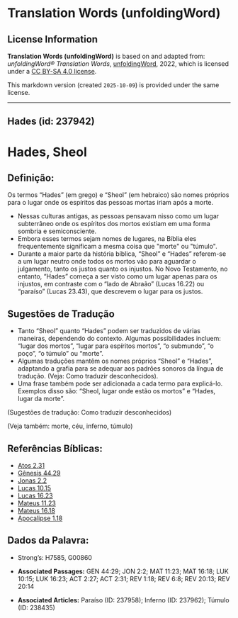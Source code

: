 # Translation Words (unfoldingWord)

## License Information

**Translation Words (unfoldingWord)** is based on and adapted from: _unfoldingWord® Translation Words_, [unfoldingWord](https://unfoldingword.org/utw), 2022, which is licensed under a [CC BY-SA 4.0 license](https://creativecommons.org/licenses/by-sa/4.0/legalcode.en).

This markdown version (created `2025-10-09`) is provided under the same license.



--------------------------------

## Hades (id: 237942)

Hades, Sheol
============

Definição:
----------

Os termos “Hades” (em grego) e “Sheol” (em hebraico) são nomes próprios para o lugar onde os espíritos das pessoas mortas iriam após a morte.

* Nessas culturas antigas, as pessoas pensavam nisso como um lugar subterrâneo onde os espíritos dos mortos existiam em uma forma sombria e semiconsciente.
* Embora esses termos sejam nomes de lugares, na Bíblia eles frequentemente significam a mesma coisa que "morte" ou "túmulo".
* Durante a maior parte da história bíblica, “Sheol” e “Hades” referem\-se a um lugar neutro onde todos os mortos vão para aguardar o julgamento, tanto os justos quanto os injustos. No Novo Testamento, no entanto, “Hades” começa a ser visto como um lugar apenas para os injustos, em contraste com o “lado de Abraão” (Lucas 16\.22\) ou “paraíso” (Lucas 23\.43\), que descrevem o lugar para os justos.

Sugestões de Tradução
---------------------

* Tanto “Sheol” quanto “Hades” podem ser traduzidos de várias maneiras, dependendo do contexto. Algumas possibilidades incluem: “lugar dos mortos”, “lugar para espíritos mortos”, “o submundo”, “o poço”, “o túmulo” ou “morte”.
* Algumas traduções mantêm os nomes próprios “Sheol” e “Hades”, adaptando a grafia para se adequar aos padrões sonoros da língua de tradução. (Veja: Como traduzir desconhecidos).
* Uma frase também pode ser adicionada a cada termo para explicá\-lo. Exemplos disso são: “Sheol, lugar onde estão os mortos” e “Hades, lugar da morte”.

(Sugestões de tradução: Como traduzir desconhecidos)

(Veja também: morte, céu, inferno, túmulo)

Referências Bíblicas:
---------------------

* [Atos 2\.31](https://ref.ly/Acts2:31)
* [Gênesis 44\.29](https://ref.ly/Gen44:29)
* [Jonas 2\.2](https://ref.ly/Jonah2:2)
* [Lucas 10\.15](https://ref.ly/Luke10:15)
* [Lucas 16\.23](https://ref.ly/Luke16:23)
* [Mateus 11\.23](https://ref.ly/Matt11:23)
* [Mateus 16\.18](https://ref.ly/Matt16:18)
* [Apocalipse 1\.18](https://ref.ly/Rev1:18)

Dados da Palavra:
-----------------

* Strong’s: H7585, G00860

* **Associated Passages:** GEN 44:29; JON 2:2; MAT 11:23; MAT 16:18; LUK 10:15; LUK 16:23; ACT 2:27; ACT 2:31; REV 1:18; REV 6:8; REV 20:13; REV 20:14
* **Associated Articles:** Paraíso (ID: 237958); Inferno (ID: 237962); Túmulo (ID: 238435)

